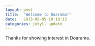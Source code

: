 ```yaml
---
layout: post
title:  "Welcome to Doarama!"
date:   2013-08-05 10:10:13
categories: jekyll update
---
```


Thanks for showing interest in Doarama.
